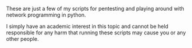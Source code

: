 These are just a few of my scripts for pentesting and playing around with network programming in python.

I simply have an academic interest in this topic and cannot be held responsible for any harm that running these scripts
may cause you or any other people.